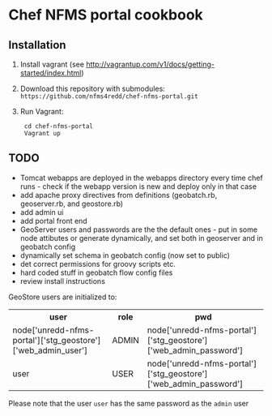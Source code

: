 # Chef NFMS portal cookbook

## Installation

1. Install vagrant (see http://vagrantup.com/v1/docs/getting-started/index.html)
2. Download this repository with submodules: ``https://github.com/nfms4redd/chef-nfms-portal.git``
3. Run Vagrant:

        cd chef-nfms-portal
        Vagrant up


## TODO

* Tomcat webapps are deployed in the webapps directory every time chef runs -  check if the webapp version is new and deploy only in that case
* add apache proxy directives from definitions (geobatch.rb, geoserver.rb, and geostore.rb)
* add admin ui
* add portal front end
* GeoServer users and passwords are the the default ones - put in some node attibutes or generate dynamically, and set both in geoserver and in geobatch config
* dynamically set schema in geobatch config (now set to public)
* det correct permissions for groovy scripts etc.
* hard coded stuff in geobatch flow config files
* review install instructions


GeoStore users are initialized to:

<table>
  <tr>
    <th>user</th>
    <th>role</th>
    <th>pwd</th>
  </tr>
  <tr>
    <td>node['unredd-nfms-portal']['stg_geostore']['web_admin_user']</td>
    <td>ADMIN</td>
    <td>node['unredd-nfms-portal']['stg_geostore']['web_admin_password']</td>
  </tr>
  <tr>
    <td>user</td>
    <td>USER</td>
    <td>node['unredd-nfms-portal']['stg_geostore']['web_admin_password']</td>
  <tr>
</table>

Please note that the user `user` has the same password as the `admin` user

